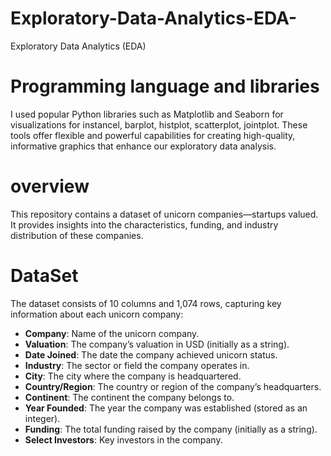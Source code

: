 # Exploratory-Data-Analytics-EDA-
Exploratory Data Analytics (EDA)

# Programming language and libraries 
I used popular Python libraries such as Matplotlib and Seaborn for visualizations for instancel, barplot, histplot, scatterplot, jointplot. These tools offer flexible and powerful capabilities for creating high-quality, informative graphics that enhance our exploratory data analysis.

# overview
This repository contains a dataset of unicorn companies—startups valued. It provides insights into the characteristics, funding, and industry distribution of these companies.

# DataSet 

The dataset consists of 10 columns and 1,074 rows, capturing key information about each unicorn company:

- **Company**: Name of the unicorn company.
- **Valuation**: The company’s valuation in USD (initially as a string).
- **Date Joined**: The date the company achieved unicorn status.
- **Industry**: The sector or field the company operates in.
- **City**: The city where the company is headquartered.
- **Country/Region**: The country or region of the company’s headquarters.
- **Continent**: The continent the company belongs to.
- **Year Founded**: The year the company was established (stored as an integer).
- **Funding**: The total funding raised by the company (initially as a string).
- **Select Investors**: Key investors in the company.
